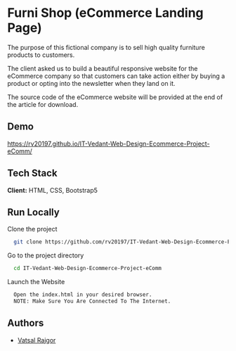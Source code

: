 
# Furni Shop (eCommerce Landing Page)

The purpose of this fictional company is to sell high quality furniture products to customers.

The client asked us to build a beautiful responsive website for the eCommerce company so that customers can take action either by buying a product or opting into the newsletter when they land on it.

The source code of the eCommerce website will be provided at the end of the article for download.


## Demo

https://rv20197.github.io/IT-Vedant-Web-Design-Ecommerce-Project-eComm/


## Tech Stack

**Client:** HTML, CSS, Bootstrap5



## Run Locally

Clone the project

```bash
  git clone https://github.com/rv20197/IT-Vedant-Web-Design-Ecommerce-Project-eComm
```

Go to the project directory

```bash
  cd IT-Vedant-Web-Design-Ecommerce-Project-eComm
```

Launch the Website

```bash
  Open the index.html in your desired browser.
  NOTE: Make Sure You Are Connected To The Internet. 
```


## Authors

- [Vatsal Rajgor](https://www.github.com/rv20197)

